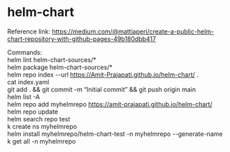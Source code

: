 # helm-chart

Reference link: https://medium.com/@mattiaperi/create-a-public-helm-chart-repository-with-github-pages-49b180dbb417

Commands: <br />
helm lint helm-chart-sources/* <br />
helm package helm-chart-sources/* <br />
helm repo index --url https://Amit-Prajapati.github.io/helm-chart/ . <br />
cat index.yaml <br />
git add . && git commit -m “Initial commit” && git push origin main <br />
helm list -A <br />
helm repo add myhelmrepo https://amit-prajapati.github.io/helm-chart/ <br />
helm repo update <br />
helm search repo test <br />
k create ns myhelmrepo <br />
helm install myhelmrepo/helm-chart-test -n myhelmrepo --generate-name <br />
k get all -n myhelmrepo <br />
